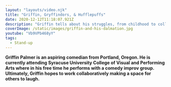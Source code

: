```yaml
---
layout: "layouts/video.njk"
title: "Griffin, Gryffindors, & Hufflepuffs"
date: 2020-12-12T11:18:07.921Z
description: "Griffin tells about his struggles, from childhood to college."
coverImage: /static/images/griffin-and-his-dalmation.jpg
youtube: "Vb9VPb468yY"
tags:
  - Stand-up
---
```

**Griffin Palmer is an aspiring comedian from Portland, Oregon. He is currently attending Syracuse University College of Visual and Performing Arts where in his free time he performs with a comedy improv group. Ultimately, Griffin hopes to work collaboratively making a space for others to laugh.**

